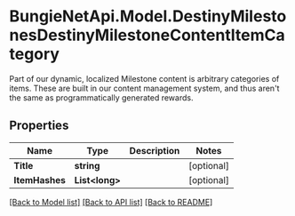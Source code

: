 # BungieNetApi.Model.DestinyMilestonesDestinyMilestoneContentItemCategory
Part of our dynamic, localized Milestone content is arbitrary categories of items. These are built in our content management system, and thus aren't the same as programmatically generated rewards.
## Properties

Name | Type | Description | Notes
------------ | ------------- | ------------- | -------------
**Title** | **string** |  | [optional] 
**ItemHashes** | **List&lt;long&gt;** |  | [optional] 

[[Back to Model list]](../README.md#documentation-for-models) [[Back to API list]](../README.md#documentation-for-api-endpoints) [[Back to README]](../README.md)

